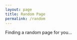 ```yaml
---
layout: page
title: Random Page
permalink: /random
---
```


<div id="random-redirect">
  <p>Finding a random page for you...</p>
</div>

<script type="module">
import { get_random_page_url } from '/assets/js/index.js';

async function redirectToRandomPage() {
  try {
    const randomUrl = await get_random_page_url();
    window.location.href = randomUrl;
  } catch (error) {
    console.error('Error getting random page:', error);
    // Fallback to a known page
    window.location.href = '/';
  }
}

// Redirect immediately when the page loads
redirectToRandomPage();
</script>

